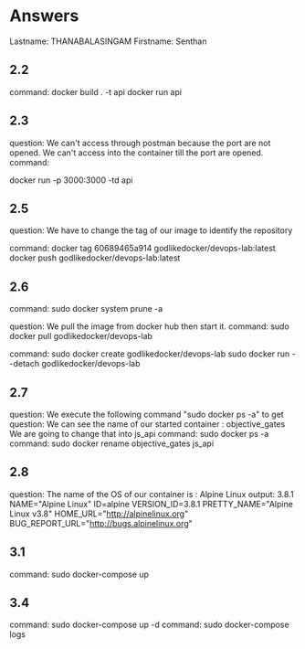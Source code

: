 # Answers

Lastname: THANABALASINGAM
Firstname: Senthan

## 2.2
command:
docker build . -t api
docker run api
## 2.3
question:
We can't access through postman because the port are not opened. We can't access into the container till the port are opened.
command:

docker run -p 3000:3000 -td api

## 2.5
question:
We have to change the tag of our image to identify the repository

command:
docker tag 60689465a914  godlikedocker/devops-lab:latest
docker push godlikedocker/devops-lab:latest
## 2.6
command:
sudo docker system prune -a

question:
We pull the image from docker hub then start it.
command:
sudo docker pull godlikedocker/devops-lab

command:
sudo docker create godlikedocker/devops-lab
sudo docker run --detach godlikedocker/devops-lab
## 2.7
question:
We execute the following command "sudo docker ps -a" to get 
question:
We can see the name of our started container : objective_gates
We are going to change that into js_api
command:
sudo docker ps -a
command:
sudo docker rename objective_gates js_api

## 2.8
question:
The name of the OS of our container is : Alpine Linux
output:
3.8.1
NAME="Alpine Linux"
ID=alpine
VERSION_ID=3.8.1
PRETTY_NAME="Alpine Linux v3.8"
HOME_URL="http://alpinelinux.org"
BUG_REPORT_URL="http://bugs.alpinelinux.org"
## 3.1
command:
sudo docker-compose up
## 3.4
command:
sudo docker-compose up -d
command:
sudo docker-compose logs